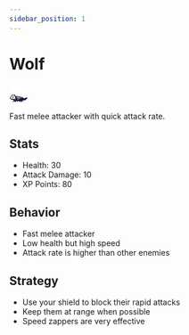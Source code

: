 ```yaml
---
sidebar_position: 1
---
```


# Wolf

![Wolf](../images/wolf.gif)

Fast melee attacker with quick attack rate.

## Stats

- Health: 30
- Attack Damage: 10
- XP Points: 80

## Behavior

- Fast melee attacker
- Low health but high speed
- Attack rate is higher than other enemies

## Strategy

- Use your shield to block their rapid attacks
- Keep them at range when possible
- Speed zappers are very effective
